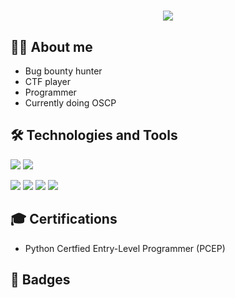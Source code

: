 <h1 align="center">
    <img src="https://www.teahub.io/photos/full/265-2657028_mr-robot-wallpaper-hello-friend..jpg" style="display: inline ">
  </a>
</h1>

## 👨‍💻 About me
- Bug bounty hunter 
- CTF player
- Programmer
- Currently doing OSCP

## 🛠️ Technologies and Tools
<image src="https://img.shields.io/badge/Python-3776AB?style=for-the-badge&logo=python&logoColor=black"> <image src="https://img.shields.io/badge/bash-4D4D4D?style=for-the-badge&logo=windows%20terminal&logoColor=white">

<image src="https://img.shields.io/badge/Windows-0078D6?style=for-the-badge&logo=windows&logoColor=white"> <image src="https://img.shields.io/badge/Debian-A81D33?style=for-the-badge&logo=debian&logoColor=white"> <image src="https://img.shields.io/badge/Kali_Linux-557C94?style=for-the-badge&logo=kali-linux&logoColor=white"> <image src="https://img.shields.io/badge/VIM-%2311AB00.svg?&style=for-the-badge&logo=vim&logoColor=white">


## 🎓 Certifications 
- Python Certfied Entry-Level Programmer (PCEP)
  
## 📛 Badges 

